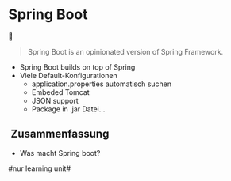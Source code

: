 
# Spring Boot 
🍃

>  Spring Boot is an opinionated version of Spring Framework.

- Spring Boot builds on top of Spring
- Viele Default-Konfigurationen
	- application.properties automatisch suchen
	- Embeded Tomcat
	- JSON support
	- Package in .jar Datei…

##  Zusammenfassung
- Was macht Spring boot?

#nur learning unit#